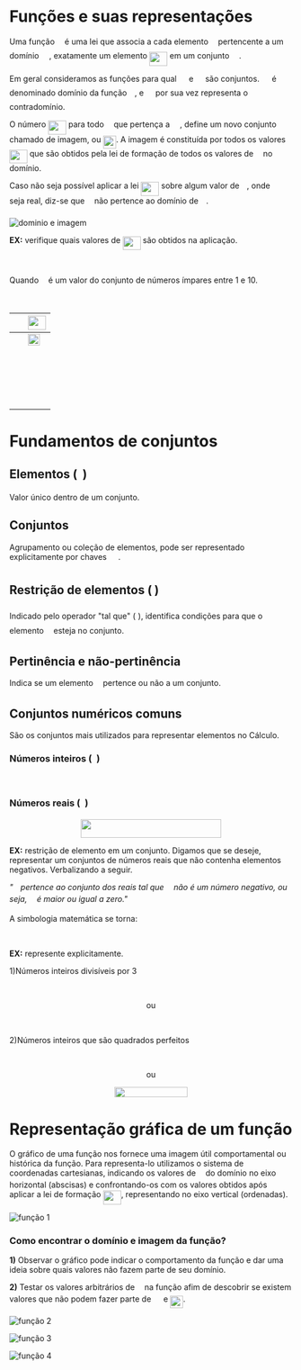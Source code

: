 ﻿# Funções e suas representações

Uma função <img src="/funcoes/tex/190083ef7a1625fbc75f243cffb9c96d.svg?invert_in_darkmode&sanitize=true" align=middle width=9.81741584999999pt height=22.831056599999986pt/> é uma lei que associa a cada elemento <img src="/funcoes/tex/332cc365a4987aacce0ead01b8bdcc0b.svg?invert_in_darkmode&sanitize=true" align=middle width=9.39498779999999pt height=14.15524440000002pt/> pertencente a um domínio <img src="/funcoes/tex/78ec2b7008296ce0561cf83393cb746d.svg?invert_in_darkmode&sanitize=true" align=middle width=14.06623184999999pt height=22.465723500000017pt/>, exatamente um elemento <img src="/funcoes/tex/7997339883ac20f551e7f35efff0a2b9.svg?invert_in_darkmode&sanitize=true" align=middle width=31.99783454999999pt height=24.65753399999998pt/> em um conjunto <img src="/funcoes/tex/84df98c65d88c6adf15d4645ffa25e47.svg?invert_in_darkmode&sanitize=true" align=middle width=13.08219659999999pt height=22.465723500000017pt/>.

Em geral consideramos as funções para qual <img src="/funcoes/tex/78ec2b7008296ce0561cf83393cb746d.svg?invert_in_darkmode&sanitize=true" align=middle width=14.06623184999999pt height=22.465723500000017pt/> e <img src="/funcoes/tex/84df98c65d88c6adf15d4645ffa25e47.svg?invert_in_darkmode&sanitize=true" align=middle width=13.08219659999999pt height=22.465723500000017pt/> são conjuntos. <img src="/funcoes/tex/78ec2b7008296ce0561cf83393cb746d.svg?invert_in_darkmode&sanitize=true" align=middle width=14.06623184999999pt height=22.465723500000017pt/> é denominado domínio da função <img src="/funcoes/tex/190083ef7a1625fbc75f243cffb9c96d.svg?invert_in_darkmode&sanitize=true" align=middle width=9.81741584999999pt height=22.831056599999986pt/>, e <img src="/funcoes/tex/84df98c65d88c6adf15d4645ffa25e47.svg?invert_in_darkmode&sanitize=true" align=middle width=13.08219659999999pt height=22.465723500000017pt/> por sua vez representa o contradomínio.

O número <img src="/funcoes/tex/7997339883ac20f551e7f35efff0a2b9.svg?invert_in_darkmode&sanitize=true" align=middle width=31.99783454999999pt height=24.65753399999998pt/> para todo <img src="/funcoes/tex/332cc365a4987aacce0ead01b8bdcc0b.svg?invert_in_darkmode&sanitize=true" align=middle width=9.39498779999999pt height=14.15524440000002pt/> que pertença a <img src="/funcoes/tex/78ec2b7008296ce0561cf83393cb746d.svg?invert_in_darkmode&sanitize=true" align=middle width=14.06623184999999pt height=22.465723500000017pt/>, define um novo conjunto chamado de imagem, ou <img src="/funcoes/tex/a52707821e168c54c3e548f75e0647ee.svg?invert_in_darkmode&sanitize=true" align=middle width=22.949066249999987pt height=22.465723500000017pt/>. A imagem é constituída por todos os valores <img src="/funcoes/tex/7997339883ac20f551e7f35efff0a2b9.svg?invert_in_darkmode&sanitize=true" align=middle width=31.99783454999999pt height=24.65753399999998pt/> que são obtidos pela lei de formação de todos os valores de <img src="/funcoes/tex/332cc365a4987aacce0ead01b8bdcc0b.svg?invert_in_darkmode&sanitize=true" align=middle width=9.39498779999999pt height=14.15524440000002pt/> no domínio.

Caso não seja possível aplicar a lei <img src="/funcoes/tex/7997339883ac20f551e7f35efff0a2b9.svg?invert_in_darkmode&sanitize=true" align=middle width=31.99783454999999pt height=24.65753399999998pt/> sobre algum valor de <img src="/funcoes/tex/332cc365a4987aacce0ead01b8bdcc0b.svg?invert_in_darkmode&sanitize=true" align=middle width=9.39498779999999pt height=14.15524440000002pt/>, onde <img src="/funcoes/tex/332cc365a4987aacce0ead01b8bdcc0b.svg?invert_in_darkmode&sanitize=true" align=middle width=9.39498779999999pt height=14.15524440000002pt/> seja real, diz-se que <img src="/funcoes/tex/332cc365a4987aacce0ead01b8bdcc0b.svg?invert_in_darkmode&sanitize=true" align=middle width=9.39498779999999pt height=14.15524440000002pt/> não pertence ao domínio de <img src="/funcoes/tex/190083ef7a1625fbc75f243cffb9c96d.svg?invert_in_darkmode&sanitize=true" align=middle width=9.81741584999999pt height=22.831056599999986pt/>.

![dominio e imagem](./res/dominio-e-imagem.jpg)

**EX:** verifique quais valores de <img src="/funcoes/tex/7997339883ac20f551e7f35efff0a2b9.svg?invert_in_darkmode&sanitize=true" align=middle width=31.99783454999999pt height=24.65753399999998pt/> são obtidos na aplicação.

<p align="center"><img src="/funcoes/tex/660258b24a5c6f11d709275e14ce149c.svg?invert_in_darkmode&sanitize=true" align=middle width=99.84006285pt height=16.438356pt/></p>

Quando <img src="/funcoes/tex/332cc365a4987aacce0ead01b8bdcc0b.svg?invert_in_darkmode&sanitize=true" align=middle width=9.39498779999999pt height=14.15524440000002pt/> é um valor do conjunto de números ímpares entre 1 e 10.

<p align="center"><img src="/funcoes/tex/d0b8cfdf3c3c49224e349c2785a68e77.svg?invert_in_darkmode&sanitize=true" align=middle width=116.24412360000001pt height=16.438356pt/></p>

<img src="/funcoes/tex/332cc365a4987aacce0ead01b8bdcc0b.svg?invert_in_darkmode&sanitize=true" align=middle width=9.39498779999999pt height=14.15524440000002pt/> | <img src="/funcoes/tex/7997339883ac20f551e7f35efff0a2b9.svg?invert_in_darkmode&sanitize=true" align=middle width=31.99783454999999pt height=24.65753399999998pt/>
-|-
<img src="/funcoes/tex/034d0a6be0424bffe9a6e7ac9236c0f5.svg?invert_in_darkmode&sanitize=true" align=middle width=8.219209349999991pt height=21.18721440000001pt/> | <img src="/funcoes/tex/e11a8cfcf953c683196d7a48677b2277.svg?invert_in_darkmode&sanitize=true" align=middle width=21.00464354999999pt height=21.18721440000001pt/>
<img src="/funcoes/tex/76c5792347bb90ef71cfbace628572cf.svg?invert_in_darkmode&sanitize=true" align=middle width=8.219209349999991pt height=21.18721440000001pt/> | <img src="/funcoes/tex/5dc642f297e291cfdde8982599601d7e.svg?invert_in_darkmode&sanitize=true" align=middle width=8.219209349999991pt height=21.18721440000001pt/>
<img src="/funcoes/tex/9612eecfec9dadf1a81d296bd2473777.svg?invert_in_darkmode&sanitize=true" align=middle width=8.219209349999991pt height=21.18721440000001pt/> | <img src="/funcoes/tex/b7afe912ac7ed280f96e7cfb0f35a027.svg?invert_in_darkmode&sanitize=true" align=middle width=8.219209349999991pt height=21.18721440000001pt/>
<img src="/funcoes/tex/b7afe912ac7ed280f96e7cfb0f35a027.svg?invert_in_darkmode&sanitize=true" align=middle width=8.219209349999991pt height=21.18721440000001pt/> | <img src="/funcoes/tex/7ee94e64f8d5936cc5f263d0ed987bee.svg?invert_in_darkmode&sanitize=true" align=middle width=16.438418699999993pt height=21.18721440000001pt/>
<img src="/funcoes/tex/4383b081cba8f285e7854426f9ea1e6d.svg?invert_in_darkmode&sanitize=true" align=middle width=8.219209349999991pt height=21.18721440000001pt/> | <img src="/funcoes/tex/321d40fbe58f2e8c27e9964b658fbf62.svg?invert_in_darkmode&sanitize=true" align=middle width=16.438418699999993pt height=21.18721440000001pt/> 

# Fundamentos de conjuntos

## Elementos (<img src="/funcoes/tex/332cc365a4987aacce0ead01b8bdcc0b.svg?invert_in_darkmode&sanitize=true" align=middle width=9.39498779999999pt height=14.15524440000002pt/>)

Valor único dentro de um conjunto.

## Conjuntos

Agrupamento ou coleção de elementos, pode ser representado explicitamente por chaves <img src="/funcoes/tex/4ff29620e88188582cae13f73fcb04b2.svg?invert_in_darkmode&sanitize=true" align=middle width=16.438418699999993pt height=24.65753399999998pt/>.

## Restrição de elementos (<img src="/funcoes/tex/ea34d5c51b4528119d5024e5eeff7d2d.svg?invert_in_darkmode&sanitize=true" align=middle width=4.5662248499999905pt height=24.65753399999998pt/>)

Indicado pelo operador "tal que" (<img src="/funcoes/tex/ea34d5c51b4528119d5024e5eeff7d2d.svg?invert_in_darkmode&sanitize=true" align=middle width=4.5662248499999905pt height=24.65753399999998pt/>), identifica condições para que o elemento <img src="/funcoes/tex/332cc365a4987aacce0ead01b8bdcc0b.svg?invert_in_darkmode&sanitize=true" align=middle width=9.39498779999999pt height=14.15524440000002pt/> esteja no conjunto.

## Pertinência e não-pertinência
Indica se um elemento <img src="/funcoes/tex/332cc365a4987aacce0ead01b8bdcc0b.svg?invert_in_darkmode&sanitize=true" align=middle width=9.39498779999999pt height=14.15524440000002pt/> pertence ou não a um conjunto.

## Conjuntos numéricos comuns

São os conjuntos mais utilizados para representar elementos no Cálculo.

### Números inteiros (<img src="/funcoes/tex/f9cb0f9eb084f7f7d16d34219fd6814a.svg?invert_in_darkmode&sanitize=true" align=middle width=8.21920935pt height=14.15524440000002pt/>)

<p align="center"><img src="/funcoes/tex/75bd09c4a70015a955fce673d8d650a7.svg?invert_in_darkmode&sanitize=true" align=middle width=215.52512519999996pt height=16.438356pt/></p>

### Números reais (<img src="/funcoes/tex/9a9ab6bc5760aa0fa2ee3f9789309ef0.svg?invert_in_darkmode&sanitize=true" align=middle width=8.21920935pt height=14.15524440000002pt/>)

<p align="center"><img src="/funcoes/tex/6c62a24560ba8199ba00d9a58c6e2be8.svg?invert_in_darkmode&sanitize=true" align=middle width=250.8127545pt height=32.990165999999995pt/></p>

**EX:** restrição de elemento em um conjunto. Digamos que se deseje, representar um conjuntos de números reais que não contenha elementos negativos. Verbalizando a seguir.

*"<img src="/funcoes/tex/332cc365a4987aacce0ead01b8bdcc0b.svg?invert_in_darkmode&sanitize=true" align=middle width=9.39498779999999pt height=14.15524440000002pt/> pertence ao conjunto dos reais tal que <img src="/funcoes/tex/332cc365a4987aacce0ead01b8bdcc0b.svg?invert_in_darkmode&sanitize=true" align=middle width=9.39498779999999pt height=14.15524440000002pt/> não é um número negativo, ou seja, <img src="/funcoes/tex/332cc365a4987aacce0ead01b8bdcc0b.svg?invert_in_darkmode&sanitize=true" align=middle width=9.39498779999999pt height=14.15524440000002pt/> é maior ou igual a zero."*

A simbologia matemática se torna:

<p align="center"><img src="/funcoes/tex/8c24f868d89b26d79ea2eb288c577354.svg?invert_in_darkmode&sanitize=true" align=middle width=123.24165645pt height=16.438356pt/></p>

**EX:** represente explicitamente.

1)Números inteiros divisíveis por 3

<p align="center"><img src="/funcoes/tex/4c4558afeb4605eb810d8ffd90942cea.svg?invert_in_darkmode&sanitize=true" align=middle width=154.33797554999998pt height=16.438356pt/></p>

<p align=center>ou</p> 

<p align="center"><img src="/funcoes/tex/d418e272ac37600c460d6273f464faf6.svg?invert_in_darkmode&sanitize=true" align=middle width=151.6660365pt height=16.438356pt/></p>

2)Números inteiros que são quadrados perfeitos

<p align="center"><img src="/funcoes/tex/88ce06f9c04ba5bf69472ea718250057.svg?invert_in_darkmode&sanitize=true" align=middle width=92.23746179999999pt height=16.438356pt/></p>

<p align="center">ou</p>

<p align="center"><img src="/funcoes/tex/2db15a2d089ea85dd44c3ad36a58a5aa.svg?invert_in_darkmode&sanitize=true" align=middle width=130.15949429999998pt height=18.312383099999998pt/></p>

# Representação gráfica de um função

O gráfico de uma função nos fornece uma imagem útil comportamental ou histórica da função. Para representa-lo utilizamos o sistema de coordenadas cartesianas, indicando os valores de <img src="/funcoes/tex/332cc365a4987aacce0ead01b8bdcc0b.svg?invert_in_darkmode&sanitize=true" align=middle width=9.39498779999999pt height=14.15524440000002pt/> do domínio no eixo horizontal (abscisas) e confrontando-os com os valores obtidos após aplicar a lei de formação <img src="/funcoes/tex/7997339883ac20f551e7f35efff0a2b9.svg?invert_in_darkmode&sanitize=true" align=middle width=31.99783454999999pt height=24.65753399999998pt/>, representando no eixo vertical (ordenadas).

![função 1](./res/funcao-1.png)

### Como encontrar o domínio e imagem da função?

**1)** Observar o gráfico pode indicar o comportamento da função e dar uma ideia sobre quais valores não fazem parte de seu domínio.

**2)** Testar os valores arbitrários de <img src="/funcoes/tex/332cc365a4987aacce0ead01b8bdcc0b.svg?invert_in_darkmode&sanitize=true" align=middle width=9.39498779999999pt height=14.15524440000002pt/> na função afim de descobrir se existem valores que não podem fazer parte de <img src="/funcoes/tex/78ec2b7008296ce0561cf83393cb746d.svg?invert_in_darkmode&sanitize=true" align=middle width=14.06623184999999pt height=22.465723500000017pt/> e <img src="/funcoes/tex/a52707821e168c54c3e548f75e0647ee.svg?invert_in_darkmode&sanitize=true" align=middle width=22.949066249999987pt height=22.465723500000017pt/>.

![função 2](./res/funcao-2.png)

![função 3](./res/funcao-3.png)

![função 4](./res/funcao-4.png)
